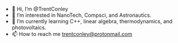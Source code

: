 - 👋 Hi, I’m @TrentConley
- 👀 I’m interested in NanoTech, Compsci, and Astronautics.
- 🌱 I’m currently learning C++, linear algebra, thermodynamics, and photovoltaics. 
- 📫 How to reach me trentconley@protonmail.com

<!---
TrentConley/TrentConley is a ✨ special ✨ repository because its `README.md` (this file) appears on your GitHub profile.
You can click the Preview link to take a look at your changes.
--->
